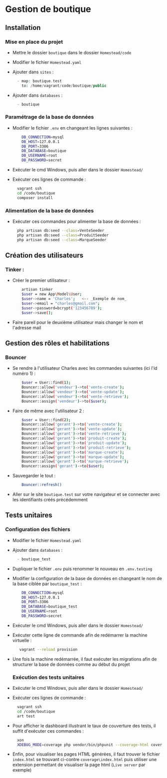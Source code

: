 # Gestion de boutique

## Installation

### Mise en place du projet

- Mettre le dossier ``boutique`` dans le dossier ``Homestead/code`` 
- Modifier le fichier ``Homestead.yaml``
- Ajouter dans ``sites`` :

    ```php
      - map: boutique.test
        to: /home/vagrant/code/boutique/public
    ```

- Ajouter dans ``databases`` :

    ```php
      - boutique
    ```

### Paramétrage de la base de données

- Modifier le fichier ``.env`` en changeant les lignes suivantes : 

    ```bash
        DB_CONNECTION=mysql
        DB_HOST=127.0.0.1
        DB_PORT=3306
        DB_DATABASE=boutique
        DB_USERNAME=root
        DB_PASSWORD=secret
    ```

- Exécuter le cmd Windows, puis aller dans le dossier ``Homestead/`` 
- Exécuter ces lignes de commande :

    ```bash
      vagrant ssh
      cd /code/boutique
      composer install
    ```

### Alimentation de la base de données

 - Exécuter ces commandes pour alimenter la base de données : 

    ```bash
      php artisan db:seed --class=VenteSeeder
      php artisan db:seed --class=ProduitSeeder
      php artisan db:seed --class=MarqueSeeder
    ```

  ## Création des utilisateurs

### Tinker : 

- Créer le premier utilisateur :

    ```bash
        artisan tinker
        $user = new App\Model\User;
        $user->name = 'Charles';   <-- _Exemple de nom_
        $user->email = "charles@gmail.com";
        $user->password=bcrypt('123456789');
        $user->save();
    ```

- Faire pareil pour le deuxième utilisateur mais changer le nom et l'adresse mail

## Gestion des rôles et habilitations

### Bouncer

- Se rendre à l'utilisateur Charles avec les commandes suivantes (ici l'id numéro 1) :

    ```bash
        $user = User::find(1);
        Bouncer::allow('vendeur')->to('vente-create');
        Bouncer::allow('vendeur')->to('vente-update');
        Bouncer::allow('vendeur')->to('vente-retrieve');
        Bouncer::assign('vendeur')->to($user);
    ```

- Faire de même avec l'utilisateur 2 :

    ```bash
        $user = User::find(2);
        Bouncer::allow('gerant')->to('vente-create');
        Bouncer::allow('gerant')->to('vente-update');
        Bouncer::allow('gerant')->to('vente-retrieve');
        Bouncer::allow('gerant')->to('produit-create');
        Bouncer::allow('gerant')->to('produit-update');
        Bouncer::allow('gerant')->to('produit-retrieve');
        Bouncer::allow('gerant')->to('marque-create');
        Bouncer::allow('gerant')->to('marque-update');
        Bouncer::allow('gerant')->to('marque-retrieve');
        Bouncer::assign('gerant')->to($user);
    ```

- Sauvegarder le tout :
    
    ```bash
        Bouncer::refresh()
    ```
- Aller sur le site ``boutique.test`` sur votre navigateur et se connecter avec les identifiants créés précédemment

## Tests unitaires

### Configuration des fichiers

- Modifier le fichier ``Homestead.yaml``

- Ajouter dans ``databases`` :

    ```php
      - boutique_test
    ```

- Dupliquer le fichier ``.env`` puis renommer le nouveau en ``.env.testing``

- Modifier la configuration de la base de données en changeant le nom de la base ciblée par ``boutique_test`` :

    ```bash
        DB_CONNECTION=mysql
        DB_HOST=127.0.0.1
        DB_PORT=3306
        DB_DATABASE=boutique_test
        DB_USERNAME=root
        DB_PASSWORD=secret
    ```
    
- Exécuter le cmd Windows, puis aller dans le dossier ``Homestead/`` 
- Exécuter cette ligne de commande afin de redémarrer la machine virtuelle :

     ```bash
        vagrant --reload provision
     ```

- Une fois la machine redémarrée, il faut exécuter les migrations afin de structurer la base de données comme au début du projet

  ### Exécution des tests unitaires

- Exécuter le cmd Windows, puis aller dans le dossier ``Homestead/`` 
- Exécuter ces lignes de commande :

    ```bash
      vagrant ssh
      cd /code/boutique
      art test
    ```
    
- Pour afficher le dashboard illustrant le taux de couverture des tests, il suffit d'exécuter ces commandes :
 
    ```bash
      xon
      XDEBUG_MODE=coverage php vendor/bin/phpunit --coverage-html coverage
    ```

- Enfin, pour visualiser les pages HTML générées, il faut trouver le fichier ``index.html`` se trouvant ci-contre ``coverage\index.html`` puis utiliser une extension permettant de visualiser la page html (``Live server`` par exemple)
